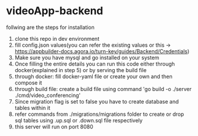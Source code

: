 # videoApp-backend

follwing are the steps for installation
1. clone this repo in dev environment
2. fill config.json values(you can refer the existing values or this -> https://appbuilder-docs.agora.io/turn-key/guides/Backend/Credentials)
3. Make sure you have mysql and go installed on your system
4. Once filling the entire details you can run this code either through docker(explained in step 5) or by serving the build file
5. through docker: fill docker-yaml file or create your own and then compose it
6. through build file: create a build file using command 'go build -o ./server ./cmd/video_conferencing'
7. Since migration flag is set to false you have to create database and tables within it
8. refer commands from ./migrations/migrations folder to create or drop sql tables using .up.sql or .down.sql file respectively
9. this server will run on port 8080
